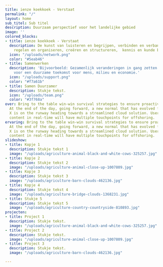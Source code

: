 ```yaml
---
title: ienze koekkoek - Verstaat
permalink: "/"
layout: home
sub_titel: Sub titel
description: Duurzaam perspectief voor het landelijke gebied
image: ''
colored_blocks:
- title: ienze koekkoek - Verstaat
  description: De kunst van luisteren en begrijpen, verbinden en verbanden leggen,
    regelen en organiseren, creëren en structureren,  kennis en kunde beschikbaar  maken.
  icon: "/uploads/network.png"
  color: "#5eab46"
- title: Samenwerken
  description: 'Bijvoorbeeld: Gezamenlijk veranderingen in gang zetten die nodig zijn
    voor een duurzame toekomst voor mens, milieu en economie.'
  icon: "/uploads/support.png"
  color: "#f7a61b"
- title: Samen Duurzamer
  description: Stukje tekst.
  icon: "/uploads/team.png"
  color: "#3f768a"
over: Bring to the table win-win survival strategies to ensure proactive domination.
  At the end of the day, going forward, a new normal that has evolved from generation
  X is on the runway heading towards a streamlined cloud solution. User generated
  content in real-time will have multiple touchpoints for offshoring.
ervaring: Bring to the table win-win survival strategies to ensure proactive domination.
  At the end of the day, going forward, a new normal that has evolved from generation
  X is on the runway heading towards a streamlined cloud solution. User generated
  content in real-time will have multiple touchpoints for offshoring.
slideshow:
- title: Kopje 1
  description: Stukje tekst 1
  image: "/uploads/agriculture-animal-black-and-white-cows-325257.jpg"
- title: Kopje 2
  description: Stukje tekst 2
  image: "/uploads/agriculture-animal-close-up-1007809.jpg"
- title: Kopje 3
  description: Stukje tekst 3
  image: "/uploads/agriculture-barn-clouds-462136.jpg"
- title: Kopje 4
  description: Stukje tekst 4
  image: "/uploads/agriculture-bridge-clouds-1368231.jpg"
- title: Stukje 5
  description: Stukje tekst 5
  image: "/uploads/agriculture-country-countryside-810893.jpg"
projecten:
- title: Project 1
  description: Stukje tekst.
  image: "/uploads/agriculture-animal-black-and-white-cows-325257.jpg"
- title: Project 2
  description: Stukje tekst.
  image: "/uploads/agriculture-animal-close-up-1007809.jpg"
- title: Project 3
  description: Stukje tekst.
  image: "/uploads/agriculture-barn-clouds-462136.jpg"

---
```

